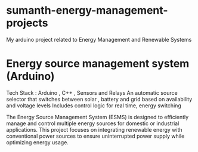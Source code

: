 # sumanth-energy-management-projects
My arduino project related to Energy Management and Renewable Systems

# Energy source management system (Arduino)
Tech Stack : Arduino , C++ , Sensors and Relays
An automatic source selector that switches between solar , battery and grid based on availability and voltage levels
Includes control logic for real time, energy switching

The Energy Source Management System (ESMS) is designed to efficiently manage and control multiple energy sources for domestic or industrial applications. This project focuses on integrating renewable energy with conventional power sources to ensure uninterrupted power supply while optimizing energy usage.
